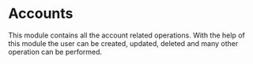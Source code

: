 # Accounts

This module contains all the account related operations. With the help of this module the user can be created, updated, deleted and many other operation can be performed.
